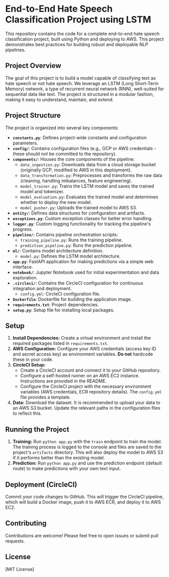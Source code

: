 # End-to-End Hate Speech Classification Project using LSTM

This repository contains the code for a complete end-to-end hate speech classification project, built using Python and deploying to AWS. This project demonstrates best practices for building robust and deployable NLP pipelines.

## Project Overview

The goal of this project is to build a model capable of classifying text as hate speech or not hate speech. We leverage an LSTM (Long Short-Term Memory) network, a type of recurrent neural network (RNN), well-suited for sequential data like text. The project is structured in a modular fashion, making it easy to understand, maintain, and extend.

## Project Structure

The project is organized into several key components:

* **`constants.py`**: Defines project-wide constants and configuration parameters.
* **`config/`**: Contains configuration files (e.g., GCP or AWS credentials - these should *not* be committed to the repository).
* **`components/`**:  Houses the core components of the pipeline:
    * `data_ingestion.py`: Downloads data from a cloud storage bucket (originally GCP, modified to AWS in this deployment).
    * `data_transformation.py`: Preprocesses and transforms the raw data (cleaning, handling imbalances, feature engineering).
    * `model_trainer.py`: Trains the LSTM model and saves the trained model and tokenizer.
    * `model_evaluation.py`: Evaluates the trained model and determines whether to deploy the new model.
    * `model_pusher.py`: Uploads the trained model to AWS S3.
* **`entity/`**: Defines data structures for configuration and artifacts.
* **`exceptions.py`**: Custom exception classes for better error handling.
* **`logger.py`**: Custom logging functionality for tracking the pipeline's progress.
* **`pipeline/`**: Contains pipeline orchestration scripts:
    * `training_pipeline.py`: Runs the training pipeline.
    * `prediction_pipeline.py`: Runs the prediction pipeline.
* **`ml/`**: Contains model architecture definition.
    * `model.py`: Defines the LSTM model architecture.
* **`app.py`**: FastAPI application for making predictions via a simple web interface.
* **`notebook/`**: Jupyter Notebook used for initial experimentation and data exploration.
* **`.circleci/`**: Contains the CircleCI configuration for continuous integration and deployment.
    * `config.yml`: CircleCI configuration file.
* **`Dockerfile`**: Dockerfile for building the application image.
* **`requirements.txt`**: Project dependencies.
* **`setup.py`**: Setup file for installing local packages.

## Setup

1. **Install Dependencies:**  Create a virtual environment and install the required packages listed in `requirements.txt`.
2. **AWS Configuration:**  Configure your AWS credentials (access key ID and secret access key) as environment variables.  **Do not** hardcode these in your code.
3. **CircleCI Setup:**
    * Create a CircleCI account and connect it to your GitHub repository.
    * Configure a self-hosted runner on an AWS EC2 instance.  Instructions are provided in the README.
    * Configure the CircleCI project with the necessary environment variables (AWS credentials, ECR repository details).  The `config.yml` file provides a template.
4. **Data:** Download the dataset.  It is recommended to upload your data to an AWS S3 bucket.  Update the relevant paths in the configuration files to reflect this.

## Running the Project

1. **Training:** Run `python app.py` with the `train` endpoint to train the model. The training process is logged to the console and files are saved to the project's `artifacts` directory.  This will also deploy the model to AWS S3 if it performs better than the existing model.
2. **Prediction:** Run `python app.py` and use the prediction endpoint (default route) to make predictions with your own text input.

## Deployment (CircleCI)

Commit your code changes to GitHub. This will trigger the CircleCI pipeline, which will build a Docker image, push it to AWS ECR, and deploy it to AWS EC2.

## Contributing

Contributions are welcome! Please feel free to open issues or submit pull requests.

## License

[MIT License]
